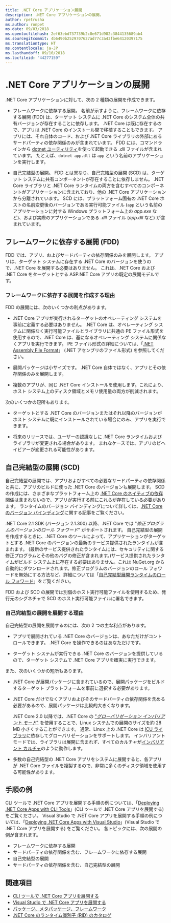 ```yaml
---
title: .NET Core アプリケーション展開
description: .NET Core アプリケーションの展開。
author: rpetrusha
ms.author: ronpet
ms.date: 09/03/2018
ms.openlocfilehash: 2ef63ebd737739b2c8e671d982c3844135689ab4
ms.sourcegitcommit: 4b6490b2529707627ad77c3a43fbe64120397175
ms.translationtype: HT
ms.contentlocale: ja-JP
ms.lasthandoff: 09/10/2018
ms.locfileid: "44277159"
---
```

# <a name="net-core-application-deployment"></a>.NET Core アプリケーションの展開

.NET Core アプリケーションに対して、次の 2 種類の展開を作成できます。

- フレームワークに依存する展開。 名前が示すように、フレームワークに依存する展開 (FDD) は、ターゲット システムに .NET Core のシステム全体の共有バージョンが存在することに依存します。 .NET Core は既に存在するので、アプリは .NET Core のインストール間で移植することもできます。 アプリには、それ自体のコード、および .NET Core ライブラリの外部にあるサードパーティの依存関係のみが含まれています。 FDD には、コマンドラインから [dotnet ユーティリティ](../tools/dotnet.md)を使って起動できる *.dll* ファイルが含まれています。 たとえば、`dotnet app.dll` は `app` という名前のアプリケーションを実行します。

- 自己完結型の展開。 FDD とは異なり、自己完結型の展開 (SCD) は、ターゲット システムに共有コンポーネントが存在することに依存しません。 .NET Core ライブラリと .NET Core ランタイムの両方を含むすべてのコンポーネントがアプリケーションに含まれており、他の .NET Core アプリケーションから分離されています。 SCD には、プラットフォーム固有の .NET Core ホストの名前変更後のバージョンである実行可能ファイル (`app` という名前のアプリケーションに対する Windows プラットフォーム上の *app.exe* など)、および実際のアプリケーションである *.dll* ファイル (*app.dll* など) が含まれています。

## <a name="framework-dependent-deployments-fdd"></a>フレームワークに依存する展開 (FDD)

FDD では、アプリ、およびサードパーティの依存関係のみを展開します。 アプリは、ターゲット システムに存在する .NET Core のバージョンを使うので、.NET Core を展開する必要はありません。 これは、.NET Core および .NET Core をターゲットとする ASP.NET Core アプリの既定の展開モデルです。

### <a name="why-create-a-framework-dependent-deployment"></a>フレームワークに依存する展開を作成する理由

FDD の展開には、次のいくつかの利点があります。

- .NET Core アプリが実行されるターゲットのオペレーティング システムを事前に定義する必要はありません。 .NET Core は、オペレーティング システムに関係なく実行可能ファイルとライブラリに共通の PE ファイル形式を使用するので、.NET Core は、基になるオペレーティング システムに関係なくアプリを実行できます。 PE ファイル形式の詳細については、「[.NET Assembly File Format](../../standard/assembly-format.md)」 (.NET アセンブリのファイル形式) を参照してください。

- 展開パッケージは小サイズです。 .NET Core 自体ではなく、アプリとその依存関係のみを展開します。

- 複数のアプリが、同じ .NET Core インストールを使用します。これにより、ホスト システム上のディスク領域とメモリ使用量の両方が削減されます。

次のいくつかの短所もあります。

- ターゲットとする .NET Core のバージョンまたはそれ以降のバージョンがホスト システムに既にインストールされている場合にのみ、アプリを実行できます。

- 将来のリリースでは、ユーザーの認識なしに .NET Core ランタイムおよびライブラリが変更される場合があります。 まれなケースでは、アプリのビヘイビアーが変更される可能性があります。

## <a name="self-contained-deployments-scd"></a>自己完結型の展開 (SCD)

自己完結型の展開では、アプリおよびすべての必要なサードパーティの依存関係と共に、アプリのビルドに使った .NET Core のバージョンも展開します。 SCD の作成には、さまざまなプラットフォーム上の [.NET Core のネイティブの依存関係](https://github.com/dotnet/core/blob/master/Documentation/prereqs.md)は含まれないので、アプリが実行する前にこれらが存在している必要があります。 ランタイムのバージョン バインディングについて詳しくは、[.NET Core のバージョン バインディング](../versions/selection.md)に関する記事をご覧ください。

.NET Core 2.1 SDK (バージョン 2.1.300) 以降、.NET Core では "*修正プログラムのバージョンのロール フォワード*" がサポートされます。 自己完結型の展開を作成するときに、.NET Core のツールによって、アプリケーションがターゲットとする .NET Core のバージョンの最新のサービス提供されたランタイムが含まれます。 (最新のサービス提供されたランタイムには、セキュリティに関する修正プログラムとその他のバグの修正が含まれます。)サービス提供されたランタイムがビルド システム上に存在する必要はありません。これは NuGet.org から自動的にダウンロードされます。修正プログラムのバージョンのロール フォワードを無効にする方法など、詳細については「[自己完結型展開ランタイムのロール フォワード](runtime-patch-selection.md)」をご覧ください。

FDD および SCD の展開では別個のホスト実行可能ファイルを使用するため、発行元のシグネチャで SCD のホスト実行可能ファイルに署名できます。

### <a name="why-deploy-a-self-contained-deployment"></a>自己完結型の展開を展開する理由

自己完結型の展開を展開するのには、次の 2 つの主な利点があります。

- アプリで展開されている .NET Core のバージョンは、あなただけがコントロールできます。 .NET Core を操作できるのはあなただけです。

- ターゲット システムが実行できる .NET Core のバージョンを提供しているので、ターゲット システムで .NET Core アプリを確実に実行できます。

また、次のいくつかの短所もあります。

- .NET Core が展開パッケージに含まれているので、展開パッケージをビルドするターゲット プラットフォームを事前に選択する必要があります。

- .NET Core だけでなくアプリおよびそのサードパーティの依存関係を含める必要があるので、展開パッケージは比較的大きくなります。

  .NET Core 2.0 以降では、.NET Core の ["*グローバリゼーション インバリアント モード*"](https://github.com/dotnet/corefx/blob/master/Documentation/architecture/globalization-invariant-mode.md) を使用することで、Linux システムでの展開のサイズを約 28 MB 小さくすることができます。 通常、Linux 上の .NET Core は [ICU ライブラリ](https://github.com/dotnet/docs/issues/http%22//icu-project.org)に依存してグローバリゼーションをサポートします。 インバリアント モードでは、ライブラリは展開に含まれず、すべてのカルチャが[インバリアント カルチャ](xref:System.Globalization.CultureInfo.InvariantCulture?displayProperty=nameWithType)のように動作します。

- 多数の自己完結型の .NET Core アプリをシステムに展開すると、各アプリが .NET Core ファイルを複製するので、非常に多くのディスク領域を使用する可能性があります。

## <a name="step-by-step-examples"></a>手順の例

CLI ツールで .NET Core アプリを展開する手順の例については、「[Deploying .NET Core Apps with CLI Tools](deploy-with-cli.md)」(CLI ツールで .NET Core アプリを展開する) をご覧ください。 Visual Studio で .NET Core アプリを展開する手順の例については、「[Deploying .NET Core Apps with Visual Studio](deploy-with-vs.md)」(Visual Studio で .NET Core アプリを展開する) をご覧ください。 各トピックには、次の展開の例が含まれます。

- フレームワークに依存する展開
- サードパーティの依存関係を含む、フレームワークに依存する展開
- 自己完結型の展開
- サードパーティの依存関係を含む、自己完結型の展開

## <a name="see-also"></a>関連項目

* [CLI ツールで .NET Core アプリを展開する](deploy-with-cli.md)
* [Visual Studio で .NET Core アプリを展開する](deploy-with-vs.md)
* [パッケージ、メタパッケージ、フレームワーク](../packages.md)
* [.NET Core のランタイム識別子 (RID) のカタログ](../rid-catalog.md)
